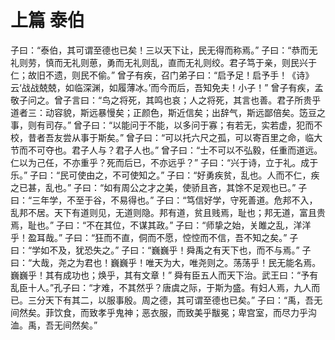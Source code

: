 # 上篇 泰伯
子曰：“泰伯，其可谓至德也已矣！三以天下让，民无得而称焉。”
子曰：“恭而无礼则劳，慎而无礼则葸，勇而无礼则乱，直而无礼则绞。君子笃于亲，则民兴于仁；故旧不遗，则民不偷。”
曾子有疾，召门弟子曰：“启予足！启予手！《诗》云‘战战兢兢，如临深渊，如履薄冰。’而今而后，吾知免夫！小子！”
曾子有疾，孟敬子问之。曾子言曰：“鸟之将死，其鸣也哀；人之将死，其言也善。君子所贵乎道者三：动容貌，斯远暴慢矣；正颜色，斯近信矣；出辞气，斯远鄙倍矣。笾豆之事，则有司存。”
曾子曰：“以能问于不能，以多问于寡；有若无，实若虚，犯而不校，昔者吾友尝从事于斯矣。”
曾子曰：“可以托六尺之孤，可以寄百里之命，临大节而不可夺也。君子人与？君子人也。”
曾子曰：“士不可以不弘毅，任重而道远。仁以为己任，不亦重乎？死而后已，不亦远乎？”
子曰：“兴于诗，立于礼。成于乐。”
子曰：“民可使由之，不可使知之。”
子曰：“好勇疾贫，乱也。人而不仁，疾之已甚，乱也。”
子曰：“如有周公之才之美，使骄且吝，其馀不足观也已。”
子曰：“三年学，不至于谷，不易得也。”
子曰：“笃信好学，守死善道。危邦不入，乱邦不居。天下有道则见，无道则隐。邦有道，贫且贱焉，耻也；邦无道，富且贵焉，耻也。”
子曰：“不在其位，不谋其政。”
子曰：“师挚之始，关雎之乱，洋洋乎！盈耳哉。”
子曰：“狂而不直，侗而不愿，悾悾而不信，吾不知之矣。”
子曰：“学如不及，犹恐失之。”
子曰：“巍巍乎！舜禹之有天下也，而不与焉。”
子曰：“大哉，尧之为君也！巍巍乎！唯天为大，唯尧则之。荡荡乎！民无能名焉。巍巍乎！其有成功也；焕乎，其有文章！”
舜有臣五人而天下治。武王曰：“予有乱臣十人。”孔子曰：“才难，不其然乎？唐虞之际，于斯为盛。有妇人焉，九人而已。三分天下有其二，以服事殷。周之德，其可谓至德也已矣。”
子曰：“禹，吾无间然矣。菲饮食，而致孝乎鬼神；恶衣服，而致美乎黻冕；卑宫室，而尽力乎沟洫。禹，吾无间然矣。”
